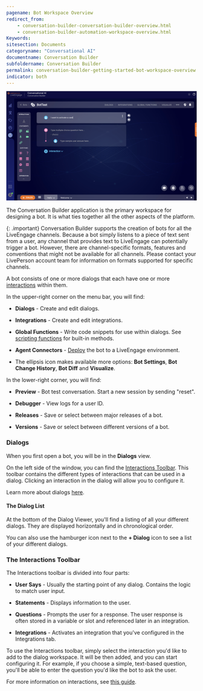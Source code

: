 ```yaml
---
pagename: Bot Workspace Overview
redirect_from:
    - conversation-builder-conversation-builder-overview.html
    - conversation-builder-automation-workspace-overview.html
Keywords:
sitesection: Documents
categoryname: "Conversational AI"
documentname: Conversation Builder
subfoldername: Conversation Builder
permalink: conversation-builder-getting-started-bot-workspace-overview.html
indicator: both
---
```


<img class="fancyimage" style="width:750px" src="img/beaut_cb_2.png">

The Conversation Builder application is the primary workspace for designing a bot. It is what ties together all the other aspects of the platform.

{: .important}
Conversation Builder supports the creation of bots for all the LiveEngage channels. Because a bot simply listens to a piece of text sent from a user, any channel that provides text to LiveEngage can potentially trigger a bot. However, there are channel-specific formats, features and conventions that might not be available for all channels. Please contact your LivePerson account team for information on formats supported for specific channels.

A bot consists of one or more dialogs that each have one or more [interactions](conversation-builder-interactions-interaction-basics.html) within them.

In the upper-right corner on the menu bar, you will find:

* **Dialogs** - Create and edit dialogs.

* **Integrations** - Create and edit integrations.

* **Global Functions** - Write code snippets for use within dialogs. See [scripting functions](conversation-builder-scripting-functions-introduction.html) for built-in methods.

* **Agent Connectors** - [Deploy](conversation-builder-testing-deployment-deploying-to-liveengage.html) the bot to a LiveEngage environment.

* The ellipsis icon makes available more options: **Bot Settings**, **Bot Change History**, **Bot Diff** and **Visualize**.

In the lower-right corner, you will find:

* **Preview** - Bot test conversation. Start a new session by sending "reset".

* **Debugger** - View logs for a user ID.

* **Releases** - Save or select between major releases of a bot.

* **Versions** - Save or select between different versions of a bot.

### Dialogs

When you first open a bot, you will be in the **Dialogs** view.

On the left side of the window, you can find the [Interactions Toolbar](#the-interactions-toolbar). This toolbar contains the different types of interactions that can be used in a dialog. Clicking an interaction in the dialog will allow you to configure it.

Learn more about dialogs [here](conversation-builder-dialogs-dialog-basics.html).

#### The Dialog List

At the bottom of the Dialog Viewer, you'll find a listing of all your different dialogs. They are displayed horizontally and in chronological order.

You can also use the hamburger icon next to the **+ Dialog** icon to see a list of your different dialogs. 

### The Interactions Toolbar

The Interactions toolbar is divided into four parts:

* **User Says** - Usually the starting point of any dialog. Contains the logic to match user input.

* **Statements** - Displays information to the user.

* **Questions** - Prompts the user for a response. The user response is often stored in a variable or slot and referenced later in an integration.

* **Integrations** - Activates an integration that you've configured in the Integrations tab.

To use the Interactions toolbar, simply select the interaction you'd like to add to the dialog workspace. It will be then added, and you can start configuring it. For example, if you choose a simple, text-based question, you'll be able to enter the question you'd like the bot to ask the user. 

For more information on interactions, see [this guide](conversation-builder-interactions-interaction-basics.html).
